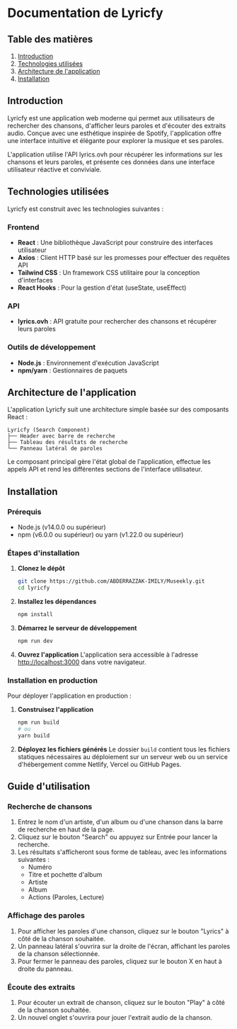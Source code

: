 # Documentation de Lyricfy

## Table des matières
1. [Introduction](#introduction)
2. [Technologies utilisées](#technologies-utilisées)
3. [Architecture de l'application](#architecture-de-lapplication)
4. [Installation](#installation)


## Introduction

Lyricfy est une application web moderne qui permet aux utilisateurs de rechercher des chansons, d'afficher leurs paroles et d'écouter des extraits audio. Conçue avec une esthétique inspirée de Spotify, l'application offre une interface intuitive et élégante pour explorer la musique et ses paroles.

L'application utilise l'API lyrics.ovh pour récupérer les informations sur les chansons et leurs paroles, et présente ces données dans une interface utilisateur réactive et conviviale.

## Technologies utilisées

Lyricfy est construit avec les technologies suivantes :

### Frontend
- **React** : Une bibliothèque JavaScript pour construire des interfaces utilisateur
- **Axios** : Client HTTP basé sur les promesses pour effectuer des requêtes API
- **Tailwind CSS** : Un framework CSS utilitaire pour la conception d'interfaces
- **React Hooks** : Pour la gestion d'état (useState, useEffect)

### API
- **lyrics.ovh** : API gratuite pour rechercher des chansons et récupérer leurs paroles

### Outils de développement
- **Node.js** : Environnement d'exécution JavaScript
- **npm/yarn** : Gestionnaires de paquets

## Architecture de l'application

L'application Lyricfy suit une architecture simple basée sur des composants React :

```
Lyricfy (Search Component)
├── Header avec barre de recherche
├── Tableau des résultats de recherche
└── Panneau latéral de paroles
```

Le composant principal gère l'état global de l'application, effectue les appels API et rend les différentes sections de l'interface utilisateur.

## Installation

### Prérequis
- Node.js (v14.0.0 ou supérieur)
- npm (v6.0.0 ou supérieur) ou yarn (v1.22.0 ou supérieur)

### Étapes d'installation

1. **Clonez le dépôt**
   ```bash
   git clone https://github.com/ABDERRAZZAK-IMILY/Museekly.git
   cd lyricfy
   ```

2. **Installez les dépendances**
   ```bash
   npm install

   ```

3. **Démarrez le serveur de développement**
   ```bash
   npm run dev

   ```

4. **Ouvrez l'application**
   L'application sera accessible à l'adresse [http://localhost:3000](http://localhost:3000) dans votre navigateur.

### Installation en production

Pour déployer l'application en production :

1. **Construisez l'application**
   ```bash
   npm run build
   # ou
   yarn build
   ```

2. **Déployez les fichiers générés**
   Le dossier `build` contient tous les fichiers statiques nécessaires au déploiement sur un serveur web ou un service d'hébergement comme Netlify, Vercel ou GitHub Pages.

## Guide d'utilisation

### Recherche de chansons

1. Entrez le nom d'un artiste, d'un album ou d'une chanson dans la barre de recherche en haut de la page.
2. Cliquez sur le bouton "Search" ou appuyez sur Entrée pour lancer la recherche.
3. Les résultats s'afficheront sous forme de tableau, avec les informations suivantes :
   - Numéro
   - Titre et pochette d'album
   - Artiste
   - Album
   - Actions (Paroles, Lecture)

### Affichage des paroles

1. Pour afficher les paroles d'une chanson, cliquez sur le bouton "Lyrics" à côté de la chanson souhaitée.
2. Un panneau latéral s'ouvrira sur la droite de l'écran, affichant les paroles de la chanson sélectionnée.
3. Pour fermer le panneau des paroles, cliquez sur le bouton X en haut à droite du panneau.

### Écoute des extraits

1. Pour écouter un extrait de chanson, cliquez sur le bouton "Play" à côté de la chanson souhaitée.
2. Un nouvel onglet s'ouvrira pour jouer l'extrait audio de la chanson.
